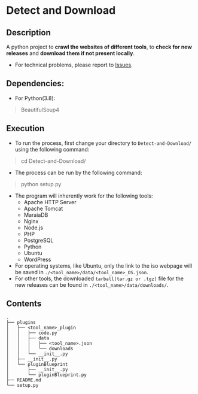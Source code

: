 Detect and Download
=============

## Description
A python project to **crawl the websites of different tools**, to **check for new releases** and **download them if not present locally**.
* For technical problems, please report to [Issues](https://github.com/maanas-talwar/Detect-and-Download/issues).

## Dependencies:
* For Python(3.8):  
> BeautifulSoup4

## Execution
* To run the process, first change your directory to `Detect-and-Download/` using the following command:
> cd Detect-and-Download/
* The process can be run by the following command:
> python setup.py
* The program will inherently work for the following tools:
  - Apache HTTP Server
  - Apache Tomcat
  - MaraiaDB
  - Nginx
  - Node.js
  - PHP
  - PostgreSQL
  - Python
  - Ubuntu
  - WordPress
* For operating systems, like Ubuntu, only the link to the iso webpage will be saved in `./<tool_name>/data/<tool_name>_OS.json`.
* For other tools, the downloaded `tarball(tar.gz or .tgz)` file for the new releases can be found in `./<tool_name>/data/downloads/`.

## Contents
```
.
├── plugins
│   ├── <tool_name>_plugin
│   │   ├── code.py
│   │   ├── data
│   │   │   ├── <tool_name>.json
│   │   │   └── downloads
│   │   └── __init__.py
│   ├── __init__.py
│   └── pluginBlueprint
│       ├── __init__.py
│       └── pluginBlueprint.py
├── README.md
└── setup.py
```
